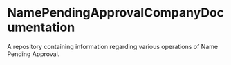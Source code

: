 # NamePendingApprovalCompanyDocumentation
A repository containing information regarding various operations of Name Pending Approval.
